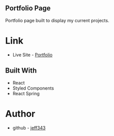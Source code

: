 ## Portfolio Page

Portfolio page built to display my current projects.

# Link

- Live Site - [Portfolio](https://jeff343.github.io/)

## Built With

- React
- Styled Components
- React Spring

# Author

- github - [jeff343](https://github.com/jeff343)